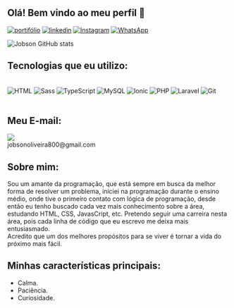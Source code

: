 ## Olá! Bem vindo ao meu perfil 🙂

[![portifólio](https://img.shields.io/badge/website-000000?style=for-the-badge&logo=About.me&logoColor=white)](https://portfolio-jobson.netlify.app/)
[![linkedin](https://img.shields.io/badge/LinkedIn-0077B5?style=for-the-badge&logo=linkedin&logoColor=white)](https://www.linkedin.com/in/jobson-de-oliveira-coutinho-5882b9251/)
[![Instagram](https://img.shields.io/badge/Instagram-E4405F?style=for-the-badge&logo=instagram&logoColor=white)](https://instagram.com/jobson_oliveira44?igshid=MzNlNGNkZWQ4Mg==)
[![WhatsApp](https://api.whatsapp.com/send?phone=5581989403631&text=Bem%20vindo%20ao%20meu%20WhatsApp)](https://img.shields.io/badge/WhatsApp-25D366?style=for-the-badge&logo=whatsapp&logoColor=white)

![Jobson GitHub stats](https://github-readme-stats.vercel.app/api?username=JobsonOliveira&show_icons=true&theme=radical)

## Tecnologias que eu utilizo:

<div style="display: inline_block"><br>
	<img align="center" alt="HTML" src="https://img.shields.io/badge/HTML5-E34F26?style=for-the-badge&logo=html5&logoColor=white"/>
	<img align="center" alt="Sass" src="https://img.shields.io/badge/Sass-CC6699?style=for-the-badge&logo=sass&logoColor=white"/>
	<img align="center" alt="TypeScript" src="https://img.shields.io/badge/TypeScript-007ACC?style=for-the-badge&logo=typescript&logoColor=white"/>
	<img align="center" alt="MySQL" src="https://img.shields.io/badge/MySQL-00000F?style=for-the-badge&logo=mysql&logoColor=white"/>
	<img align="center" alt="Ionic" src="https://img.shields.io/badge/Ionic-3880FF?style=for-the-badge&logo=ionic&logoColor=white"/>
	<img align="center" alt="PHP" src="https://img.shields.io/badge/PHP-777BB4?style=for-the-badge&logo=php&logoColor=white"/>
	<img align="center" alt="Laravel" src="https://img.shields.io/badge/Laravel-FF2D20?style=for-the-badge&logo=laravel&logoColor=white"/>
	<img align="center" alt="Git" src="https://img.shields.io/badge/GIT-E44C30?style=for-the-badge&logo=git&logoColor=white"/>
</div><br>

## Meu E-mail:<br>
<div><img src="https://img.shields.io/badge/Gmail-D14836?style=for-the-badge&logo=gmail&logoColor=white"></div>jobsonoliveira800@gmail.com

## Sobre mim:
Sou um amante da programação, que está sempre em busca da melhor forma de resolver um problema, iniciei na programação durante o ensino médio, onde tive o primeiro contato com lógica de programação, desde então eu tenho buscado cada vez mais conhecimento sobre a área, estudando HTML, CSS, JavasCript, etc. Pretendo seguir uma carreira nesta área, pois cada linha de código que eu escrevo me deixa mais entusiasmado.<br>
Acredito que um dos melhores propósitos para se viver é tornar a vida do próximo mais fácil.<br>

## Minhas características principais:
- Calma.
- Paciência.
- Curiosidade.
